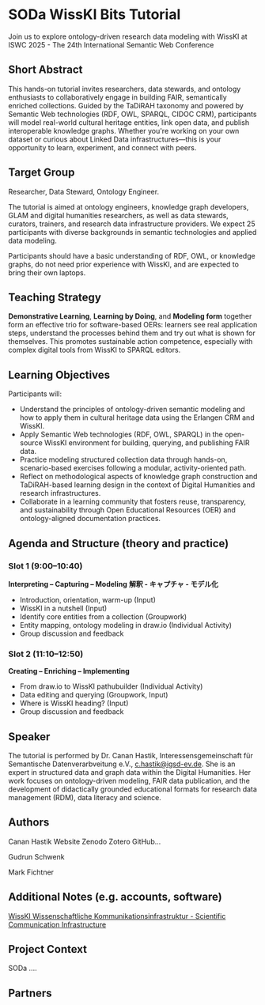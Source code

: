 <!--
icon:     https://raw.githubusercontent.com/chastik/Beratung_Dateityp_Bild/refs/heads/main/SODa-Logo_full.svg
link:     https://raw.githubusercontent.com/chastik/Spielplatz/refs/heads/main/soda.css

*titel: SODa WissKI Bits Tutorial
*author:in/urheber:in: Canan Hastik
orcid:
*author:in/urheber:in: Gudrun Schwenk
orcid:
*author:in/urheber:in: Mark Fichtner
orcid:
*licence: cc by
*URL/DOI: tba

email:   SODa@sammlungen.io
version:  v1
language: ENG
licence link: https://creativecommons.org/
absract: Kurzfassung (siehe Details Autorenrichtlinien)
format: WissKI How-to-Tutorial
modultitel: WissKI Bits from Ontology-Driven Semantic Modeling to FAIR Publishing with WissKI 
modul: 
einheitstitel: 
eineit: 
lernziel: 
LZ-ID: 
zielgruppe: Researcher
gestaltungsprinzip: Demonstratives Lernen, Learning by Doing und Modeling bilden zusammen ein wirksames Trio für WissKI-basierte OERs: Lernende sehen reale Anwendungsschritte, verstehen die dahinterliegenden Denkprozesse und probieren das Gezeigte selbst aus. Dies fördert nachhaltige Handlungskompetenz, insbesondere bei komplexen digitalen Werkzeugen wie WissKI oder SPARQL-Editoren.
keywords: ???
erstellungsdatum:2025‑07‑14

-->

# SODa WissKI Bits Tutorial

Join us to explore ontology-driven research data modeling with WissKI at ISWC 2025 - The 24th International Semantic Web Conference


## Short Abstract

This hands-on tutorial invites researchers, data stewards, and ontology enthusiasts to collaboratively engage in building FAIR, semantically enriched collections. Guided by the TaDiRAH taxonomy and powered by Semantic Web technologies (RDF, OWL, SPARQL, CIDOC CRM), participants will model real-world cultural heritage entities, link open data, and publish interoperable knowledge graphs. Whether you're working on your own dataset or curious about Linked Data infrastructures—this is your opportunity to learn, experiment, and connect with peers.

## Target Group

Researcher, Data Steward, Ontology Engineer.

The tutorial is aimed at ontology engineers, knowledge graph developers, GLAM and digital humanities researchers, as well as data stewards, curators, trainers, and research data infrastructure providers. We expect 25 participants with diverse backgrounds in semantic technologies and applied data modeling.

Participants should have a basic understanding of RDF, OWL, or knowledge graphs, do not need prior experience with WissKI, and are expected to bring their own laptops.

## Teaching Strategy

**Demonstrative Learning**, **Learning by Doing**, and **Modeling form** together form an effective trio for software-based OERs: learners see real application steps, understand the processes behind them and try out what is shown for themselves. This promotes sustainable action competence, especially with complex digital tools from WissKI to SPARQL editors.

## Learning Objectives

Participants will:
* Understand the principles of ontology-driven semantic modeling and how to apply them in cultural heritage data using the Erlangen CRM and WissKI.
* Apply Semantic Web technologies (RDF, OWL, SPARQL) in the open-source WissKI environment for building, querying, and publishing FAIR data.
* Practice modeling structured collection data through hands-on, scenario-based exercises following a modular, activity-oriented path.
* Reflect on methodological aspects of knowledge graph construction and TaDiRAH-based learning design in the context of Digital Humanities and research infrastructures.
* Collaborate in a learning community that fosters reuse, transparency, and sustainability through Open Educational Resources (OER) and ontology-aligned documentation practices.

## Agenda and Structure (theory and practice)

### Slot 1 (9:00–10:40) 

**Interpreting – Capturing – Modeling**
**解釈 - キャプチャ - モデル化**

* Introduction, orientation, warm-up (Input)
* WissKI in a nutshell (Input)
* Identify core entities from a collection (Groupwork)
* Entity mapping, ontology modeling in draw.io (Individual Activity)
* Group discussion and feedback 


### Slot 2 (11:10–12:50) 

**Creating – Enriching – Implementing**
* From draw.io to WissKI pathubuilder (Individual Activity)
* Data editing and querying (Groupwork, Input)
* Where is WissKI heading? (Input)
* Group discussion and feedback 

## Speaker

The tutorial is performed by Dr. Canan Hastik, Interessensgemeinschaft für Semantische Datenverarbveitung e.V., c.hastik@igsd-ev.de. She is an expert in structured data and graph data within the Digital Humanities. Her work focuses on ontology-driven modeling, FAIR data publication, and the development of didactically grounded educational formats for research data management (RDM), data literacy and science.

## Authors

Canan Hastik
Website Zenodo Zotero GitHub...  
 
Gudrun Schwenk

Mark Fichtner

## Additional Notes (e.g. accounts, software)
[WissKI Wissenschaftliche Kommunikationsinfrastruktur - Scientific Communication Infrastructure](https://wiss-ki.eu/)

## Project Context 

SODa ....

## Partners



